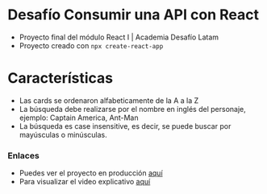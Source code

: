 # Desafío Consumir una API con React

- Proyecto final del módulo React I | Academia Desafío Latam
- Proyecto creado con `npx create-react-app`

# Características

- Las cards se ordenaron alfabeticamente de la A a la Z
- La búsqueda debe realizarse por el nombre en inglés del personaje, ejemplo: Captain America, Ant-Man
- La búsqueda es case insensitive, es decir, se puede buscar por mayúsculas o minúsculas.

### Enlaces

- Puedes ver el proyecto en producción [aquí](https://crissrayes.github.io/fetch-api-marvel/)
- Para visualizar el video explicativo [aquí](https://youtu.be/_QQN3vzt-n4)
